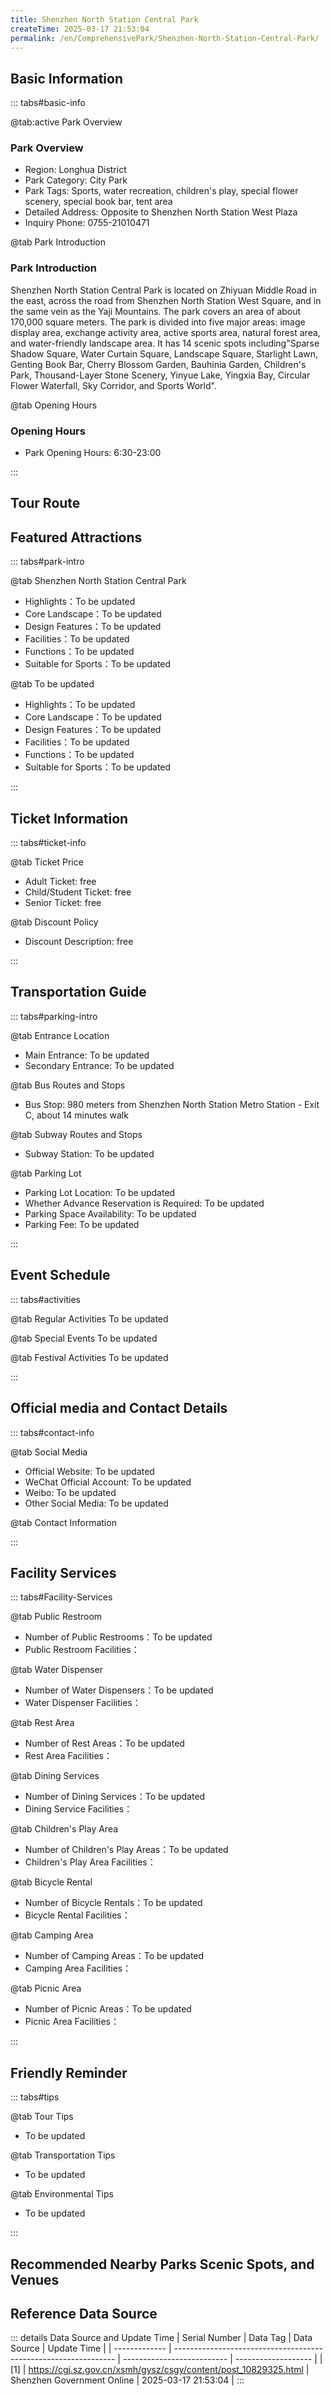 ```yaml
---
title: Shenzhen North Station Central Park
createTime: 2025-03-17 21:53:04
permalink: /en/ComprehensivePark/Shenzhen-North-Station-Central-Park/
---
```



<script setup>
import ImageSwiper from '/.vuepress/theme/components/ImageSwiper.vue'
// 轮播图数据
const swiperItems = [
    {
                link: 'https://cgj.sz.gov.cn/img/4/4005/4005717/10829325.jpg',
                title: 'Shenzhen North Station Central Park',
                description: '',
                author: 'Shenzhen Government Online',
                date: '2025/03/17'
                },
  {
                link: 'https://cgj.sz.gov.cn/img/4/4005/4005717/10829325.jpg',
                title: 'Shenzhen North Station Central Park',
                description: '',
                author: 'Shenzhen Government Online',
                date: '2025/03/17'
                }
]
// 配置项
const swiperConfig = {
  height: 500,
  showInfo: true
}
</script>
<!-- 轮播图组件 -->
<ImageSwiper :items="swiperItems" :config="swiperConfig" />



## Basic Information

::: tabs#basic-info

@tab:active Park Overview
### Park Overview
- Region: Longhua District
- Park Category: City Park
- Park Tags: Sports, water recreation, children's play, special flower scenery, special book bar, tent area
- Detailed Address: Opposite to Shenzhen North Station West Plaza
- Inquiry Phone: 0755-21010471

@tab Park Introduction
### Park Introduction
 Shenzhen North Station Central Park is located on Zhiyuan Middle Road in the east, across the road from Shenzhen North Station West Square, and in the same vein as the Yaji Mountains. The park covers an area of about 170,000 square meters. The park is divided into five major areas: image display area, exchange activity area, active sports area, natural forest area, and water-friendly landscape area. It has 14 scenic spots including"Sparse Shadow Square, Water Curtain Square, Landscape Square, Starlight Lawn, Genting Book Bar, Cherry Blossom Garden, Bauhinia Garden, Children's Park, Thousand-Layer Stone Scenery, Yinyue Lake, Yingxia Bay, Circular Flower Waterfall, Sky Corridor, and Sports World".

@tab Opening Hours
### Opening Hours
- Park Opening Hours: 6:30-23:00

:::

## Tour Route
<ImageCard
image="https://cgj.sz.gov.cn/attachment/1/1333/1333789/10829325.jpg"
title="Shenzhen North Station Central Park游玩路径图"
description="游玩路径示意图"
/>



## Featured Attractions

::: tabs#park-intro

@tab Shenzhen North Station Central Park
<ImageCard
image="https://cgj.sz.gov.cn/images/index20230710_1.png"
    title="Shenzhen North Station Central Park"
    description="(1) Cherry Blossom Garden: With cherry blossom as the theme flower, a place for viewing cherry blossoms and getting close to cherry blossoms is created in the downtown area. When the cherry blossoms are in full bloom, the green base is dotted with girlish pink, adding a romantic atmosphere to the entire park. (2) Bauhinia Garden: With the native tree species Bauhinia rubra (Bauhinia occidentalis) as the main tree, the spring flower viewing is the feature. During the blooming period, a scene of 'people in the flowers, flowers flying everywhere' is presented, creating an artistic conception of flowers blooming and falling. (3) Shuying Square: The square is located at the main entrance of the park and is an important node connecting the park and Shenzhen North Station. By planting cherry blossom kapok, purple-flowered trumpet tree, Chinese hackberry and other plants, a sparse and atmospheric plant landscape is created. The square is the best season for flower viewing in winter and spring. The spectacular pink flowers are reflected in the mirror-like water in the center of the square. The landscape combines virtuality and reality harmoniously, and it is difficult to distinguish between movement and stillness, which makes people linger. (4) Water curtain square: The square is located at the north entrance of the park. The frame set in the central waterscape and the lake view in front of it outline a beautiful picture; and the water curtain landscape with a strong sense of rhythm in the frame is not only a scene in itself, but also provides citizens with an opportunity to watch and play in the water. "
    date=""
    author="Shenzhen Government Online"
/>


- Highlights：To be updated
- Core Landscape：To be updated
- Design Features：To be updated
- Facilities：To be updated
- Functions：To be updated
- Suitable for Sports：To be updated

@tab To be updated
<ImageCard
image="https://cgj.sz.gov.cn/images/index20230710_1.png"
    title="Shenzhen North Station Central Park"
    description="(1) Cherry Blossom Garden: With cherry blossom as the theme flower, a place for viewing cherry blossoms and getting close to cherry blossoms is created in the downtown area. When the cherry blossoms are in full bloom, the green base is dotted with girlish pink, adding a romantic atmosphere to the entire park. (2) Bauhinia Garden: With the native tree species Bauhinia rubra (Bauhinia occidentalis) as the main tree, the spring flower viewing is the feature. During the blooming period, a scene of 'people in the flowers, flowers flying everywhere' is presented, creating an artistic conception of flowers blooming and falling. (3) Shuying Square: The square is located at the main entrance of the park and is an important node connecting the park and Shenzhen North Station. By planting cherry blossom kapok, purple-flowered trumpet tree, Chinese hackberry and other plants, a sparse and atmospheric plant landscape is created. The square is the best season for flower viewing in winter and spring. The spectacular pink flowers are reflected in the mirror-like water in the center of the square. The landscape combines virtuality and reality harmoniously, and it is difficult to distinguish between movement and stillness, which makes people linger. (4) Water curtain square: The square is located at the north entrance of the park. The frame set in the central waterscape and the lake view in front of it outline a beautiful picture; and the water curtain landscape with a strong sense of rhythm in the frame is not only a scene in itself, but also provides citizens with an opportunity to watch and play in the water. "
    date=""
    author="Shenzhen Government Online"
/>


- Highlights：To be updated
- Core Landscape：To be updated
- Design Features：To be updated
- Facilities：To be updated
- Functions：To be updated
- Suitable for Sports：To be updated

:::

## Ticket Information

::: tabs#ticket-info

@tab Ticket Price
- Adult Ticket: free
- Child/Student Ticket: free
- Senior Ticket: free

@tab Discount Policy
- Discount Description: free

:::

## Transportation Guide

::: tabs#parking-intro

@tab Entrance Location
- Main Entrance: To be updated
- Secondary Entrance: To be updated

@tab Bus Routes and Stops
- Bus Stop: 980 meters from Shenzhen North Station Metro Station - Exit C, about 14 minutes walk

@tab Subway Routes and Stops
- Subway Station: To be updated

@tab Parking Lot
- Parking Lot Location: To be updated
- Whether Advance Reservation is Required: To be updated
- Parking Space Availability: To be updated
- Parking Fee: To be updated

:::

## Event Schedule

::: tabs#activities

@tab Regular Activities
To be updated

@tab Special Events
To be updated

@tab Festival Activities
To be updated

:::

## Official media and Contact Details

::: tabs#contact-info

@tab Social Media
- Official Website: To be updated
- WeChat Official Account: To be updated
- Weibo: To be updated
- Other Social Media: To be updated

@tab Contact Information

:::

## Facility Services

::: tabs#Facility-Services

@tab Public Restroom
- Number of Public Restrooms：To be updated
- Public Restroom Facilities：

@tab Water Dispenser
- Number of Water Dispensers：To be updated
- Water Dispenser Facilities：

@tab Rest Area
- Number of Rest Areas：To be updated
- Rest Area Facilities：

@tab Dining Services
- Number of Dining Services：To be updated
- Dining Service Facilities：

@tab Children's Play Area
- Number of Children's Play Areas：To be updated
- Children's Play Area Facilities：

@tab Bicycle Rental
- Number of Bicycle Rentals：To be updated
- Bicycle Rental Facilities：

@tab Camping Area
- Number of Camping Areas：To be updated
- Camping Area Facilities：

@tab Picnic Area
- Number of Picnic Areas：To be updated
- Picnic Area Facilities：

:::

## Friendly Reminder

::: tabs#tips

@tab Tour Tips
- To be updated

@tab Transportation Tips
- To be updated

@tab Environmental Tips
- To be updated

:::

## Recommended Nearby Parks Scenic Spots, and Venues

<CardGrid>
  <ImageCard
        image="https://cgj.sz.gov.cn/img/4/4005/4005711/10774696.jpg"
        title="Futian-Children's Park"
        description="Shenzhen Children's Park is located west of Nonglin Road, south of Qiaoxiang Road, and east of Guangzhou-Shenzhen Expressway in Futian District. It covers an ar"
        href="/en/SpecializedPark/ChildrenPark/Children's-Park/"
        author="Shenzhen Government Online"
        date="2025/01/02"
      />
      <ImageCard
        image="https://cgj.sz.gov.cn/img/4/4005/4005711/10774696.jpg"
        title="Futian-Children's Park"
        description="Shenzhen Children's Park is located west of Nonglin Road, south of Qiaoxiang Road, and east of Guangzhou-Shenzhen Expressway in Futian District. It covers an ar"
        href="/en/SpecializedPark/ChildrenPark/Children's-Park/"
        author="Shenzhen Government Online"
        date="2025/01/02"
      />
    </CardGrid>


## Reference Data Source

::: details Data Source and Update Time
| Serial Number | Data Tag                                                        | Data Source                | Update Time         |
| ------------- | --------------------------------------------------------------- | -------------------------- | ------------------- |
| [1]           | https://cgj.sz.gov.cn/xsmh/gysz/csgy/content/post_10829325.html | Shenzhen Government Online | 2025-03-17 21:53:04 |
:::

